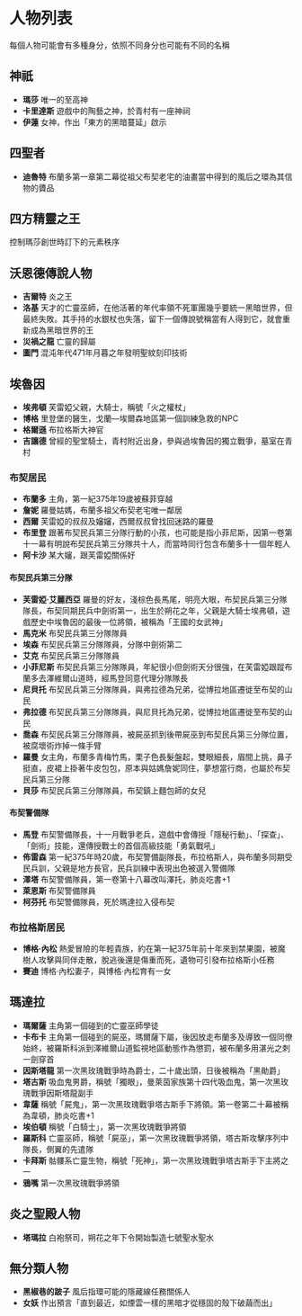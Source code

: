 # 人物列表

每個人物可能會有多種身分，依照不同身分也可能有不同的名稱

## 神祇

- **瑪莎** 唯一的至高神
- **卡里達斯** 遊戲中的陶藝之神，於青村有一座神祠
- **伊蓮** 女神，作出「東方的黑暗蔓延」啟示

## 四聖者

- **迪魯特** 布蘭多第一章第二幕從祖父布契老宅的油畫當中得到的風后之環為其信物的贗品

## 四方精靈之王

控制瑪莎創世時訂下的元素秩序

## 沃恩德傳說人物

- **吉爾特** 炎之王
- **洛基** 天才的亡靈巫師，在他活著的年代率領不死軍團幾乎要統一黑暗世界，但最終失敗。其手持的水銀杖也失落，留下一個傳說號稱當有人得到它，就會重新成為黑暗世界的王
- **災禍之龍** 亡靈的歸屬
- **圖門** 混沌年代471年月暮之年發明聖紋刻印技術

## 埃魯因

- **埃弗頓** 芙雷婭父親，大騎士，稱號「火之權杖」
- **博格** 里登堡的醫生，戈蘭—埃爾森地區第一個訓練急救的NPC
- **格爾遜** 布拉格斯大神官
- **吉讓德** 曾經的聖堂騎士，青村附近出身，參與過埃魯因的獨立戰爭，墓室在青村

### 布契居民

- **布蘭多** 主角，第一紀375年19歲被蘇菲穿越
- **詹妮** 羅曼姑媽，布蘭多祖父布契老宅唯一鄰居
- **西爾** 芙雷婭的叔叔及嬸嬸，西爾叔叔曾找回迷路的羅曼
- **布里登** 跟著布契民兵第三分隊行動的小孩，也可能是指小菲尼斯，因第一卷第十一幕有明說布契民兵第三分隊共十人，而當時同行包含布蘭多十一個年輕人
- **阿卡沙** 某大嬸，跟芙雷婭關係好

#### 布契民兵第三分隊

- **芙雷婭‧艾麗西亞** 羅曼的好友，淺棕色長馬尾，明亮大眼，布契民兵第三分隊隊長，布契同期民兵中劍術第一，出生於朔花之年，父親是大騎士埃弗頓，遊戲歷史中埃魯因的最後一位將領，被稱為「王國的女武神」
- **馬克米** 布契民兵第三分隊隊員
- **埃森** 布契民兵第三分隊隊員，分隊中劍術第二
- **艾克** 布契民兵第三分隊隊員
- **小菲尼斯** 布契民兵第三分隊隊員，年紀很小但劍術天分很強，在芙雷婭跟蹤布蘭多去澤維爾山道時，經馬登同意代理分隊隊長
- **尼貝托** 布契民兵第三分隊隊員，與弗拉德為兄弟，從博拉地區遷徙至布契的山民
- **弗拉德** 布契民兵第三分隊隊員，與尼貝托為兄弟，從博拉地區遷徙至布契的山民
- **喬森** 布契民兵第三分隊隊員，被屍巫抓到後帶屍巫到布契民兵第三分隊位置，被腐壞術炸掉一條手臂
- **羅曼** 女主角，布蘭多青梅竹馬，栗子色長髮盤起，雙眼細長，眉間上挑，鼻子挺直，皮裙上掛著牛皮包包，原本與姑媽詹妮同住，夢想當行商，也屬於布契民兵第三分隊
- **貝莎** 布契民兵第三分隊隊員，布契鎮上麵包師的女兒

#### 布契警備隊

- **馬登** 布契警備隊長，十一月戰爭老兵，遊戲中會傳授「隱秘行動」、「探查」、「劍術」技能，還傳授戰士的首個高級技能「勇氣戰吼」
- **佈雷森** 第一紀375年時20歲，布契警備副隊長，布拉格斯人，與布蘭多同期受民兵訓，父親是地方長官，民兵訓練中表現出色被選入警備隊
- **澤塔** 布契警備隊員，第一卷第十八幕改叫澤托，肺炎吃書+1
- **萊恩斯** 布契警備隊員
- **柯芬托** 布契警備隊員，死於瑪達拉入侵布契

### 布拉格斯居民

- **博格·內松** 熱愛冒險的年輕貴族，約在第一紀375年前十年來到禁果園，被魔樹人攻擊與同伴走散，脫逃後還是傷重而死，遺物可引發布拉格斯小任務
- **賽迪** 博格·內松妻子，與博格·內松育有一女

## 瑪達拉

- **瑪爾薩** 主角第一個碰到的亡靈巫師學徒
- **卡布卡** 主角第一個碰到的屍巫，瑪爾薩下屬，後因放走布蘭多及導致一個同僚始終，被羅斯科派到澤維爾山道監視地區動態作為懲罰，被布蘭多用湛光之刺一劍穿首
- **因斯塔龍** 第一次黑玫瑰戰爭時為爵士，二十歲出頭，日後被稱為「黑勛爵」
- **塔古斯** 吸血鬼男爵，稱號「獨眼」，曼萊茵家族第十四代吸血鬼，第一次黑玫瑰戰爭因斯塔龍副手
- **韋薩** 稱號「屍鬼」，第一次黑玫瑰戰爭塔古斯手下將領。第一卷第二十幕被稱為韋頓，肺炎吃書+1
- **埃伯頓** 稱號「白騎士」，第一次黑玫瑰戰爭將領
- **羅斯科** 亡靈巫師，稱號「屍巫」，第一次黑玫瑰戰爭將領，塔古斯攻擊序列中隊長，側翼的先遣隊
- **卡拜斯** 骷髏系亡靈生物，稱號「死神」，第一次黑玫瑰戰爭塔古斯手下主將之一
- **鴉嘴** 第一次黑玫瑰戰爭將領

## 炎之聖殿人物

* **塔瑪拉** 白袍祭司，朔花之年下令開始製造七號聖水聖水

## 無分類人物

* **黑椒巷的跛子** 風后指環可能的隱藏線任務關係人
* **女妖** 作出預言「直到最近，如煙雲一樣的黑暗才從穩固的殼下破繭而出」